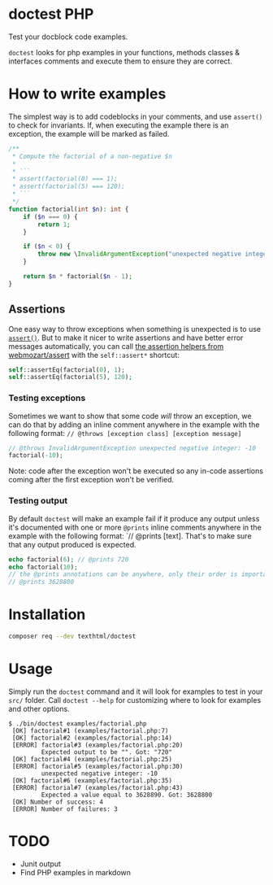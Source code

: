 # doctest PHP

Test your docblock code examples.

`doctest` looks for php examples in your functions, methods classes & interfaces
comments and execute them to ensure they are correct.

# How to write examples

The simplest way is to add codeblocks in your comments, and use `assert()` to
check for invariants. If, when executing the example there is an exception, the
example will be marked as failed.

```php
/**
 * Compute the factorial of a non-negative $n
 *
 * ```
 * assert(factorial(0) === 1);
 * assert(factorial(5) === 120);
 * ```
 */
function factorial(int $n): int {
    if ($n === 0) {
        return 1;
    }

    if ($n < 0) {
        throw new \InvalidArgumentException("unexpected negative integer: $n");
    }

    return $n * factorial($n - 1);
}
```

## Assertions

One easy way to throw exceptions when something is unexpected is to use
[`assert()`](https://php.net/assert). But to make it nicer to write assertions
and have better error messages automatically, you can call [the assertion helpers
from webmozart/assert](https://packagist.org/packages/webmozart/assert#user-content-assertions)
with the `self::assert*` shortcut:

```php
self::assertEq(factorial(0), 1);
self::assertEq(factorial(5), 120);
```

### Testing exceptions

Sometimes we want to show that some code *will* throw an exception, we can do
that by adding an inline comment anywhere in the example with the following
format: `// @throws [exception class] [exception message]`

```php
// @throws InvalidArgumentException unexpected negative integer: -10
factorial(-10);
```

Note: code after the exception won't be executed so any in-code assertions
coming after the first exception won't be verified.

### Testing output

By default `doctest` will make an example fail if it produce any output unless
it's documented with one or more `@prints` inline comments anywhere in the
example with the following format:
`// @prints [text]. That's to make sure that any output produced is expected.

```php
echo factorial(6); // @prints 720
echo factorial(10);
// the @prints annotations can be anywhere, only their order is important, not their exact positions
// @prints 3628800
```

# Installation

```sh
composer req --dev texthtml/doctest
```

# Usage

Simply run the `doctest` command and it will look for examples to test in your
`src/` folder. Call `doctest --help` for customizing where to look for examples
and other options.

```
$ ./bin/doctest examples/factorial.php
 [OK] factorial#1 (examples/factorial.php:7)
 [OK] factorial#2 (examples/factorial.php:14)
 [ERROR] factorial#3 (examples/factorial.php:20)
         Expected output to be "". Got: "720"
 [OK] factorial#4 (examples/factorial.php:25)
 [ERROR] factorial#5 (examples/factorial.php:30)
         unexpected negative integer: -10
 [OK] factorial#6 (examples/factorial.php:35)
 [ERROR] factorial#7 (examples/factorial.php:43)
         Expected a value equal to 3628890. Got: 3628800
 [OK] Number of success: 4
 [ERROR] Number of failures: 3
```

# TODO

* Junit output
* Find PHP examples in markdown
